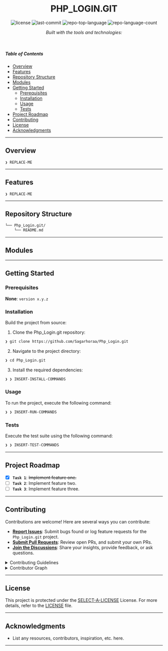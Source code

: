 

<p align="center">
    <h1 align="center">PHP_LOGIN.GIT</h1>
</p>

<p align="center">
	<img src="https://img.shields.io/github/license/Sagarhoraa/Php_Login.git?style=flat&logo=opensourceinitiative&logoColor=white&color=0080ff" alt="license">
	<img src="https://img.shields.io/github/last-commit/Sagarhoraa/Php_Login.git?style=flat&logo=git&logoColor=white&color=0080ff" alt="last-commit">
	<img src="https://img.shields.io/github/languages/top/Sagarhoraa/Php_Login.git?style=flat&color=0080ff" alt="repo-top-language">
	<img src="https://img.shields.io/github/languages/count/Sagarhoraa/Php_Login.git?style=flat&color=0080ff" alt="repo-language-count">
</p>
<p align="center">
		<em>Built with the tools and technologies:</em>
</p>
<p align="center">
	</p>

<br>

#####  Table of Contents

- [ Overview](#-overview)
- [ Features](#-features)
- [ Repository Structure](#-repository-structure)
- [ Modules](#-modules)
- [ Getting Started](#-getting-started)
    - [ Prerequisites](#-prerequisites)
    - [ Installation](#-installation)
    - [ Usage](#-usage)
    - [ Tests](#-tests)
- [ Project Roadmap](#-project-roadmap)
- [ Contributing](#-contributing)
- [ License](#-license)
- [ Acknowledgments](#-acknowledgments)

---

##  Overview

<code>❯ REPLACE-ME</code>

---

##  Features

<code>❯ REPLACE-ME</code>

---

##  Repository Structure

```sh
└── Php_Login.git/
    └── README.md
```

---

##  Modules


---

##  Getting Started

###  Prerequisites

**None**: `version x.y.z`

###  Installation

Build the project from source:

1. Clone the Php_Login.git repository:
```sh
❯ git clone https://github.com/Sagarhoraa/Php_Login.git
```

2. Navigate to the project directory:
```sh
❯ cd Php_Login.git
```

3. Install the required dependencies:
```sh
❯ ❯ INSERT-INSTALL-COMMANDS
```

###  Usage

To run the project, execute the following command:

```sh
❯ ❯ INSERT-RUN-COMMANDS
```

###  Tests

Execute the test suite using the following command:

```sh
❯ ❯ INSERT-TEST-COMMANDS
```

---

##  Project Roadmap

- [X] **`Task 1`**: <strike>Implement feature one.</strike>
- [ ] **`Task 2`**: Implement feature two.
- [ ] **`Task 3`**: Implement feature three.

---

##  Contributing

Contributions are welcome! Here are several ways you can contribute:

- **[Report Issues](https://github.com/Sagarhoraa/Php_Login.git/issues)**: Submit bugs found or log feature requests for the `Php_Login.git` project.
- **[Submit Pull Requests](https://github.com/Sagarhoraa/Php_Login.git/blob/main/CONTRIBUTING.md)**: Review open PRs, and submit your own PRs.
- **[Join the Discussions](https://github.com/Sagarhoraa/Php_Login.git/discussions)**: Share your insights, provide feedback, or ask questions.

<details closed>
<summary>Contributing Guidelines</summary>

1. **Fork the Repository**: Start by forking the project repository to your github account.
2. **Clone Locally**: Clone the forked repository to your local machine using a git client.
   ```sh
   git clone https://github.com/Sagarhoraa/Php_Login.git
   ```
3. **Create a New Branch**: Always work on a new branch, giving it a descriptive name.
   ```sh
   git checkout -b new-feature-x
   ```
4. **Make Your Changes**: Develop and test your changes locally.
5. **Commit Your Changes**: Commit with a clear message describing your updates.
   ```sh
   git commit -m 'Implemented new feature x.'
   ```
6. **Push to github**: Push the changes to your forked repository.
   ```sh
   git push origin new-feature-x
   ```
7. **Submit a Pull Request**: Create a PR against the original project repository. Clearly describe the changes and their motivations.
8. **Review**: Once your PR is reviewed and approved, it will be merged into the main branch. Congratulations on your contribution!
</details>

<details closed>
<summary>Contributor Graph</summary>
<br>
<p align="left">
   <a href="https://github.com{/Sagarhoraa/Php_Login.git/}graphs/contributors">
      <img src="https://contrib.rocks/image?repo=Sagarhoraa/Php_Login.git">
   </a>
</p>
</details>

---

##  License

This project is protected under the [SELECT-A-LICENSE](https://choosealicense.com/licenses) License. For more details, refer to the [LICENSE](https://choosealicense.com/licenses/) file.

---

##  Acknowledgments

- List any resources, contributors, inspiration, etc. here.

---
